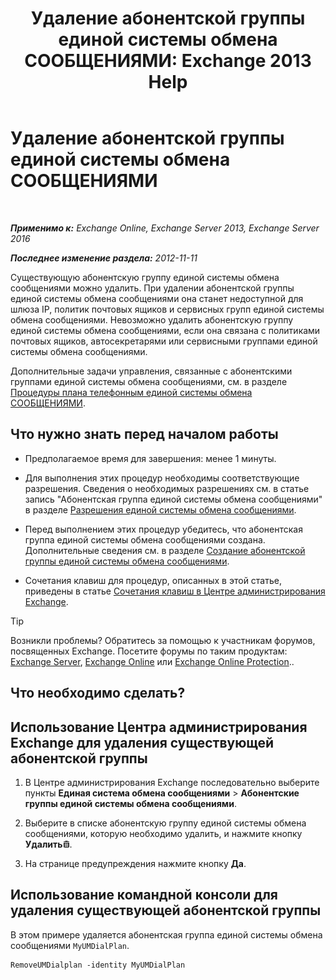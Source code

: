 ﻿---
title: 'Удаление абонентской группы единой системы обмена СООБЩЕНИЯМИ: Exchange 2013 Help'
TOCTitle: Удаление абонентской группы единой системы обмена СООБЩЕНИЯМИ
ms:assetid: c9b32ef6-432c-45ca-b94c-31bbcc973128
ms:mtpsurl: https://technet.microsoft.com/ru-ru/library/Bb124546(v=EXCHG.150)
ms:contentKeyID: 50489064
ms.date: 05/22/2018
mtps_version: v=EXCHG.150
ms.translationtype: MT
---

# Удаление абонентской группы единой системы обмена СООБЩЕНИЯМИ

 

_**Применимо к:** Exchange Online, Exchange Server 2013, Exchange Server 2016_

_**Последнее изменение раздела:** 2012-11-11_

Существующую абонентскую группу единой системы обмена сообщениями можно удалить. При удалении абонентской группы единой системы обмена сообщениями она станет недоступной для шлюза IP, политик почтовых ящиков и сервисных групп единой системы обмена сообщениями. Невозможно удалить абонентскую группу единой системы обмена сообщениями, если она связана с политиками почтовых ящиков, автосекретарями или сервисными группами единой системы обмена сообщениями.

Дополнительные задачи управления, связанные с абонентскими группами единой системы обмена сообщениями, см. в разделе [Процедуры плана телефонным единой системы обмена СООБЩЕНИЯМИ](um-dial-plan-procedures-exchange-2013-help.md).

## Что нужно знать перед началом работы

  - Предполагаемое время для завершения: менее 1 минуты.

  - Для выполнения этих процедур необходимы соответствующие разрешения. Сведения о необходимых разрешениях см. в статье запись "Абонентская группа единой системы обмена сообщениями" в разделе [Разрешения единой системы обмена сообщениями](unified-messaging-permissions-exchange-2013-help.md).

  - Перед выполнением этих процедур убедитесь, что абонентская группа единой системы обмена сообщениями создана. Дополнительные сведения см. в разделе [Создание абонентской группы единой системы обмена сообщениями](create-a-um-dial-plan-exchange-2013-help.md).

  - Сочетания клавиш для процедур, описанных в этой статье, приведены в статье [Сочетания клавиш в Центре администрирования Exchange](keyboard-shortcuts-in-the-exchange-admin-center-exchange-online-protection-help.md).

> [!TIP]  
> Возникли проблемы? Обратитесь за помощью к участникам форумов, посвященных Exchange. Посетите форумы по таким продуктам: <a href="https://go.microsoft.com/fwlink/p/?linkid=60612">Exchange Server</a>, <a href="https://go.microsoft.com/fwlink/p/?linkid=267542">Exchange Online</a> или <a href="https://go.microsoft.com/fwlink/p/?linkid=285351">Exchange Online Protection</a>..


## Что необходимо сделать?

## Использование Центра администрирования Exchange для удаления существующей абонентской группы

1.  В Центре администрирования Exchange последовательно выберите пункты **Единая система обмена сообщениями** \> **Абонентские группы единой системы обмена сообщениями**.

2.  Выберите в списке абонентскую группу единой системы обмена сообщениями, которую необходимо удалить, и нажмите кнопку **Удалить**![Значок удаления](images/Dd979797.14f639f6-61e8-4418-bbfb-0db14de9d2f5(EXCHG.150).gif "Значок удаления").

3.  На странице предупреждения нажмите кнопку **Да**.

## Использование командной консоли для удаления существующей абонентской группы

В этом примере удаляется абонентская группа единой системы обмена сообщениями `MyUMDialPlan`.

    RemoveUMDialplan -identity MyUMDialPlan

